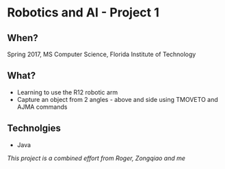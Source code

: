 # Robotics and AI - Project 1

## When?
Spring 2017, MS Computer Science, Florida Institute of Technology

## What?
- Learning to use the R12 robotic arm
- Capture an object from 2 angles - above and side using TMOVETO and AJMA commands

## Technolgies
- Java

*This project is a combined effort from Roger, Zongqiao and me*
